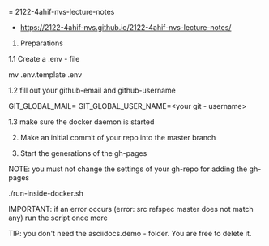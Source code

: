 = 2122-4ahif-nvs-lecture-notes

- https://2122-4ahif-nvs.github.io/2122-4ahif-nvs-lecture-notes/

1. Preparations

1.1 Create a .env - file

mv .env.template .env

1.2 fill out your github-email and github-username

GIT_GLOBAL_MAIL=<your email>
GIT_GLOBAL_USER_NAME=<your git - username>

1.3 make sure the docker daemon is started



2. Make an initial commit of your repo into the master branch



3. Start the generations of the gh-pages

NOTE: you must not change the settings of your gh-repo for adding the gh-pages

./run-inside-docker.sh

IMPORTANT: if an error occurs (error: src refspec master does not match any) run the script once more

TIP: you don't need the asciidocs.demo - folder. You are free to delete it.